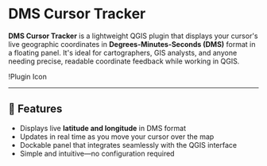 # DMS Cursor Tracker

**DMS Cursor Tracker** is a lightweight QGIS plugin that displays your cursor's live geographic coordinates in **Degrees-Minutes-Seconds (DMS)** format in a floating panel. It's ideal for cartographers, GIS analysts, and anyone needing precise, readable coordinate feedback while working in QGIS.

!Plugin Icon

---

## 🧭 Features

- Displays live **latitude and longitude** in DMS format
- Updates in real time as you move your cursor over the map
- Dockable panel that integrates seamlessly with the QGIS interface
- Simple and intuitive—no configuration required
